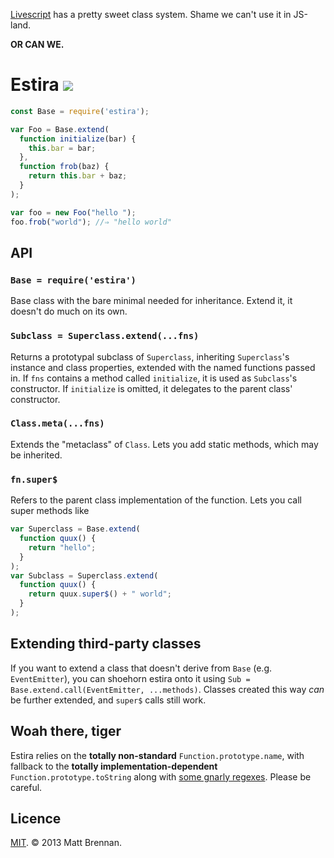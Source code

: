 [Livescript](http://livescript.com) has a pretty sweet class system. Shame we can't use it in JS-land.

**OR CAN WE.**

Estira [![](https://travis-ci.org/quarterto/Estira.png)](https://travis-ci.org/quarterto/Estira)
======

```javascript
const Base = require('estira');

var Foo = Base.extend(
  function initialize(bar) {
    this.bar = bar;
  },
  function frob(baz) {
    return this.bar + baz;
  }
);

var foo = new Foo("hello ");
foo.frob("world"); //⇒ "hello world"
```

API
---

### `Base = require('estira')`

Base class with the bare minimal needed for inheritance. Extend it, it doesn't do much on its own.

### `Subclass = Superclass.extend(...fns)`

Returns a prototypal subclass of `Superclass`, inheriting `Superclass`'s instance and class properties, extended with the named functions passed in. If `fns` contains a method called `initialize`, it is used as `Subclass`'s constructor. If `initialize` is omitted, it delegates to the parent class' constructor.

### `Class.meta(...fns)`

Extends the "metaclass" of `Class`. Lets you add static methods, which may be inherited.

### `fn.super$`

Refers to the parent class implementation of the function. Lets you call super methods like

```javascript
var Superclass = Base.extend(
  function quux() {
    return "hello";
  }
);
var Subclass = Superclass.extend(
  function quux() {
    return quux.super$() + " world";
  }
);
```

Extending third-party classes
-----------------------------
If you want to extend a class that doesn't derive from `Base` (e.g. `EventEmitter`), you can shoehorn estira onto it using `Sub = Base.extend.call(EventEmitter, ...methods)`. Classes created this way *can* be further extended, and `super$` calls still work.


Woah there, tiger
-----------------
Estira relies on the **totally non-standard** `Function.prototype.name`, with fallback to the **totally implementation-dependent** `Function.prototype.toString` along with [some gnarly regexes](/index.ls#L12). Please be careful.

Licence
-------
[MIT](/licence.md). &copy; 2013 Matt Brennan.
